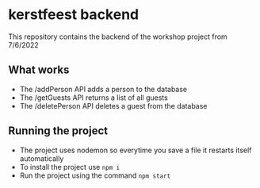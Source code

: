 # kerstfeest backend

This repository contains the backend of the workshop project from 7/6/2022

## What works

* The /addPerson API adds a person to the database
* The /getGuests API returns a list of all guests
* The /deletePerson API deletes a guest from the database

## Running the project

* The project uses nodemon so everytime you save a file it restarts itself automatically
* To install the project use `npm i`
* Run the project using the command `npm start`